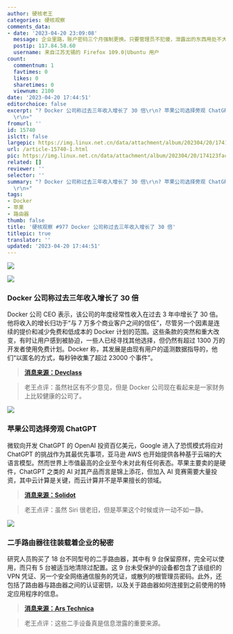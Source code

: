 ```yaml
---
author: 硬核老王
categories: 硬核观察
comments_data:
- date: '2023-04-20 23:09:08'
  message: 企业里路，账户密码三个月强制更换。只要管理员不犯傻，泄露出的东西用处不大。
  postip: 117.84.58.60
  username: 来自江苏无锡的 Firefox 109.0|Ubuntu 用户
count:
  commentnum: 1
  favtimes: 0
  likes: 0
  sharetimes: 0
  viewnum: 2100
date: '2023-04-20 17:44:51'
editorchoice: false
excerpt: "? Docker 公司称过去三年收入增长了 30 倍\r\n? 苹果公司选择旁观 ChatGPT\r\n? 二手路由器往往装载着企业的秘密\r\n»
  \r\n»"
fromurl: ''
id: 15740
islctt: false
largepic: https://img.linux.net.cn/data/attachment/album/202304/20/174123facaklujtgkuff9k.jpg
url: /article-15740-1.html
pic: https://img.linux.net.cn/data/attachment/album/202304/20/174123facaklujtgkuff9k.jpg.thumb.jpg
related: []
reviewer: ''
selector: ''
summary: "? Docker 公司称过去三年收入增长了 30 倍\r\n? 苹果公司选择旁观 ChatGPT\r\n? 二手路由器往往装载着企业的秘密\r\n»
  \r\n»"
tags:
- Docker
- 苹果
- 路由器
thumb: false
title: '硬核观察 #977 Docker 公司称过去三年收入增长了 30 倍'
titlepic: true
translator: ''
updated: '2023-04-20 17:44:51'
---
```


![](https://img.linux.net.cn/data/attachment/album/202304/20/174123facaklujtgkuff9k.jpg)


![](https://img.linux.net.cn/data/attachment/album/202304/20/174136kuphve1vuxv8pqqf.jpg)


### Docker 公司称过去三年收入增长了 30 倍


Docker 公司 CEO 表示，该公司的年度经常性收入在过去 3 年中增长了 30 倍。他将收入的增长归功于“与 7 万多个商业客户之间的信任”，尽管另一个因素是连续的提价和减少免费和低成本的 Docker 计划的范围。这些条款的突然和重大改变，有时让用户感到被胁迫，一些人已经寻找其他选择，但仍然有超过 1300 万的开发者使用免费计划。Docker 称，其发展是由现有用户的遥测数据指导的，他们“以匿名的方式，每秒钟收集了超过 23000 个事件”。



> 
> **[消息来源：Devclass](https://devclass.com/2023/03/24/docker-subscription-revenue-30-times-higher-than-three-years-ago-ceo-claims/)**
> 
> 
> 



> 
> 老王点评：虽然社区有不少意见，但是 Docker 公司现在看起来是一家财务上比较健康的公司了。
> 
> 
> 


![](https://img.linux.net.cn/data/attachment/album/202304/20/174150np41jp676u6uy7pk.jpg)


### 苹果公司选择旁观 ChatGPT


微软向开发 ChatGPT 的 OpenAI 投资百亿美元，Google 进入了恐慌模式将应对 ChatGPT 的挑战作为其最优先事项，亚马逊 AWS 也开始提供各种基于云端的大语言模型。然而世界上市值最高的企业至今未对此有任何表态。苹果主要卖的是硬件，ChatGPT 之类的 AI 对其产品而言是锦上添花，但加入 AI 竞赛需要大量投资，其中云计算是关键，而云计算并不是苹果擅长的领域。



> 
> **[消息来源：Solidot](https://www.solidot.org/story?sid=74717)**
> 
> 
> 



> 
> 老王点评：虽然 Siri 很老旧，但是苹果这个时候或许一动不如一静。
> 
> 
> 


![](https://img.linux.net.cn/data/attachment/album/202304/20/174206ssurzbc5jsbuzhp3.jpg)


### 二手路由器往往装载着企业的秘密


研究人员购买了 18 台不同型号的二手路由器，其中有 9 台保留原样，完全可以使用，而只有 5 台被适当地清除过配置。这 9 台未受保护的设备都包含了该组织的 VPN 凭证、另一个安全网络通信服务的凭证，或散列的根管理员密码。此外，还包括了路由器与路由器之间的认证密钥，以及关于路由器如何连接到之前使用的特定应用程序的信息。



> 
> **[消息来源：Ars Technica](https://arstechnica.com/information-technology/2023/04/used-routers-often-come-loaded-with-corporate-secrets/)**
> 
> 
> 



> 
> 老王点评：这些二手设备真是信息泄露的重要来源。
> 
> 
>
